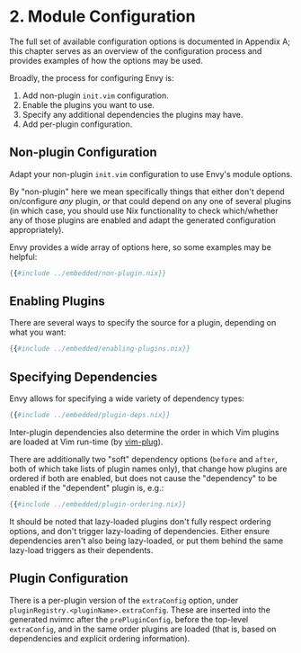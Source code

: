 # 2. Module Configuration

The full set of available configuration options is documented in Appendix A;
this chapter serves as an overview of the configuration process and provides
examples of how the options may be used.

Broadly, the process for configuring Envy is:
1) Add non-plugin `init.vim` configuration.
2) Enable the plugins you want to use.
3) Specify any additional dependencies the plugins may have.
4) Add per-plugin configuration.


## Non-plugin Configuration
Adapt your non-plugin `init.vim` configuration to use Envy's module options.

By "non-plugin" here we mean specifically things that either don't depend
on/configure *any* plugin, *or* that could depend on any one of several plugins
(in which case, you should use Nix functionality to check which/whether any of
those plugins are enabled and adapt the generated configuration appropriately).

Envy provides a wide array of options here, so some examples may be helpful:
```nix
{{#include ../embedded/non-plugin.nix}}
```

## Enabling Plugins
There are several ways to specify the source for a plugin, depending on what
you want:
```nix
{{#include ../embedded/enabling-plugins.nix}}
```

## Specifying Dependencies
Envy allows for specifying a wide variety of dependency types:
```nix
{{#include ../embedded/plugin-deps.nix}}
```

Inter-plugin dependencies also determine the order in which Vim plugins are
loaded at Vim run-time (by [vim-plug](https://github.com/junegunn/vim-plug)).

There are additionally two "soft" dependency options (`before` and `after`,
both of which take lists of plugin names only), that change how plugins are
ordered if both are enabled, but does not cause the "dependency" to be enabled
if the "dependent" plugin is, e.g.:
```nix
{{#include ../embedded/plugin-ordering.nix}}
```

It should be noted that lazy-loaded plugins don't fully respect ordering
options, and don't trigger lazy-loading of dependencies. Either ensure
dependencies aren't also being lazy-loaded, or put them behind the same
lazy-load triggers as their dependents.

## Plugin Configuration
There is a per-plugin version of the `extraConfig` option, under
`pluginRegistry.<pluginName>.extraConfig`. These are inserted into the
generated nvimrc after the `prePluginConfig`, before the top-level
`extraConfig`, and in the same order plugins are loaded (that is, based on
dependencies and explicit ordering information).

